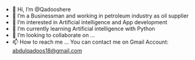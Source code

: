 - 👋 Hi, I’m @Qadooshere
- 👀 I’m a Businessman and working in petroleum industry as oil supplier
- 👀 I’m interested in Artificial intelligence and App development 
- 🌱 I’m currently learning Artificial intelligence with Python 
- 💞️ I’m looking to collaborate on ...
- 📫 How to reach me ... You can contact me on Gmail Account: abdulqadoos18@gmail.com

<!---
Qadooshere/Qadooshere is a ✨ special ✨ repository because its `README.md` (this file) appears on your GitHub profile.
You can click the Preview link to take a look at your changes.
--->
